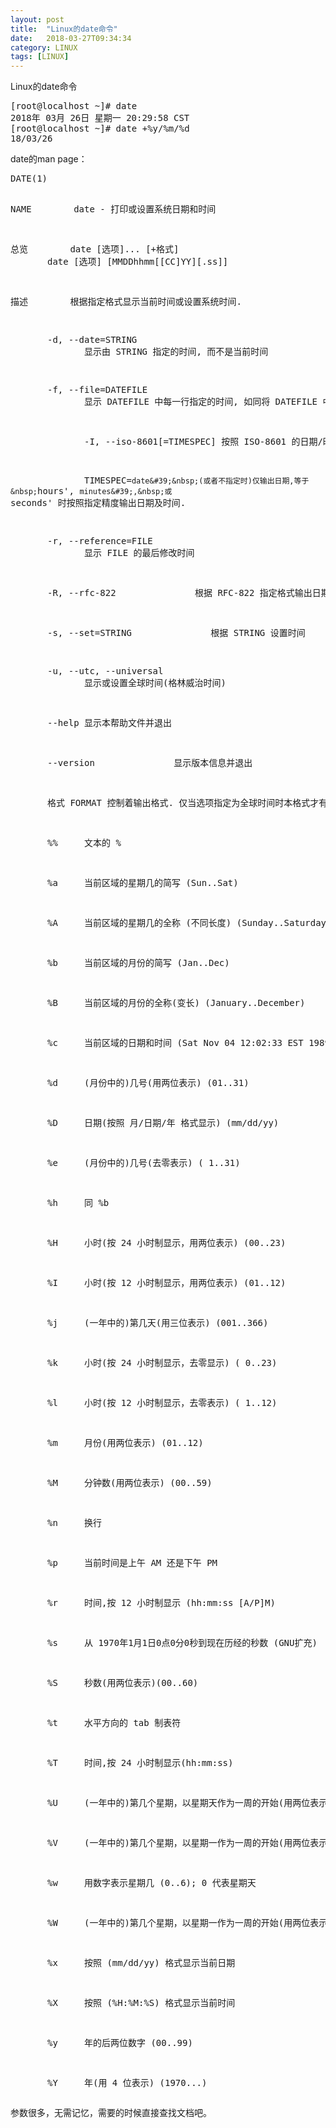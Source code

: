 ```yaml
---
layout: post
title:  "Linux的date命令"
date:   2018-03-27T09:34:34
category: LINUX
tags: [LINUX]
---
```


Linux的date命令

<pre class="brush:bash;toolbar:false">[root@localhost&nbsp;~]#&nbsp;date
2018年&nbsp;03月&nbsp;26日&nbsp;星期一&nbsp;20:29:58&nbsp;CST
[root@localhost&nbsp;~]#&nbsp;date&nbsp;+%y/%m/%d
18/03/26</pre><p>date的man page：</p><pre class="brush:bash;toolbar:false">DATE(1)&nbsp;&nbsp;&nbsp;&nbsp;&nbsp;&nbsp;&nbsp;&nbsp;&nbsp;&nbsp;&nbsp;&nbsp;&nbsp;&nbsp;&nbsp;&nbsp;&nbsp;&nbsp;&nbsp;&nbsp;&nbsp;&nbsp;&nbsp;&nbsp;&nbsp;&nbsp;&nbsp;&nbsp;&nbsp;&nbsp;&nbsp;&nbsp;&nbsp;&nbsp;&nbsp;&nbsp;&nbsp;&nbsp;&nbsp;&nbsp;&nbsp;&nbsp;&nbsp;&nbsp;&nbsp;&nbsp;&nbsp;&nbsp;&nbsp;&nbsp;&nbsp;&nbsp;&nbsp;&nbsp;&nbsp;&nbsp;&nbsp;&nbsp;&nbsp;&nbsp;&nbsp;&nbsp;&nbsp;&nbsp;&nbsp;&nbsp;&nbsp;&nbsp;&nbsp;&nbsp;&nbsp;&nbsp;&nbsp;&nbsp;&nbsp;&nbsp;&nbsp;&nbsp;&nbsp;&nbsp;&nbsp;&nbsp;&nbsp;&nbsp;&nbsp;FSF&nbsp;&nbsp;&nbsp;&nbsp;&nbsp;&nbsp;&nbsp;&nbsp;&nbsp;&nbsp;&nbsp;&nbsp;&nbsp;&nbsp;&nbsp;&nbsp;&nbsp;&nbsp;&nbsp;&nbsp;&nbsp;&nbsp;&nbsp;&nbsp;&nbsp;&nbsp;&nbsp;&nbsp;&nbsp;&nbsp;&nbsp;&nbsp;&nbsp;&nbsp;&nbsp;&nbsp;&nbsp;&nbsp;&nbsp;&nbsp;&nbsp;&nbsp;&nbsp;&nbsp;&nbsp;&nbsp;&nbsp;&nbsp;&nbsp;&nbsp;&nbsp;&nbsp;&nbsp;&nbsp;&nbsp;&nbsp;&nbsp;&nbsp;&nbsp;&nbsp;&nbsp;&nbsp;&nbsp;&nbsp;&nbsp;&nbsp;&nbsp;&nbsp;&nbsp;&nbsp;&nbsp;&nbsp;&nbsp;&nbsp;&nbsp;&nbsp;&nbsp;&nbsp;&nbsp;&nbsp;&nbsp;&nbsp;&nbsp;&nbsp;DATE(1)

NAME
&nbsp;&nbsp;&nbsp;&nbsp;&nbsp;&nbsp;&nbsp;date&nbsp;-&nbsp;打印或设置系统日期和时间

总览
&nbsp;&nbsp;&nbsp;&nbsp;&nbsp;&nbsp;&nbsp;date&nbsp;[选项]...&nbsp;[+格式]
&nbsp;&nbsp;&nbsp;&nbsp;&nbsp;&nbsp;&nbsp;date&nbsp;[选项]&nbsp;[MMDDhhmm[[CC]YY][.ss]]

描述
&nbsp;&nbsp;&nbsp;&nbsp;&nbsp;&nbsp;&nbsp;根据指定格式显示当前时间或设置系统时间.

&nbsp;&nbsp;&nbsp;&nbsp;&nbsp;&nbsp;&nbsp;-d,&nbsp;--date=STRING
&nbsp;&nbsp;&nbsp;&nbsp;&nbsp;&nbsp;&nbsp;&nbsp;&nbsp;&nbsp;&nbsp;&nbsp;&nbsp;&nbsp;显示由&nbsp;STRING&nbsp;指定的时间,&nbsp;而不是当前时间

&nbsp;&nbsp;&nbsp;&nbsp;&nbsp;&nbsp;&nbsp;-f,&nbsp;--file=DATEFILE
&nbsp;&nbsp;&nbsp;&nbsp;&nbsp;&nbsp;&nbsp;&nbsp;&nbsp;&nbsp;&nbsp;&nbsp;&nbsp;&nbsp;显示&nbsp;DATEFILE&nbsp;中每一行指定的时间,&nbsp;如同将&nbsp;DATEFILE&nbsp;中的每行作为&nbsp;--date&nbsp;的参数一样

&nbsp;&nbsp;&nbsp;&nbsp;&nbsp;&nbsp;&nbsp;&nbsp;&nbsp;&nbsp;&nbsp;&nbsp;&nbsp;&nbsp;-I,&nbsp;--iso-8601[=TIMESPEC]&nbsp;按照&nbsp;ISO-8601&nbsp;的日期/时间格式输出时间.

&nbsp;&nbsp;&nbsp;&nbsp;&nbsp;&nbsp;&nbsp;&nbsp;&nbsp;&nbsp;&nbsp;&nbsp;&nbsp;&nbsp;TIMESPEC=`date&#39;&nbsp;(或者不指定时)仅输出日期,等于&nbsp;`hours&#39;,&nbsp;`minutes&#39;,&nbsp;或`seconds&#39;&nbsp;时按照指定精度输出日期及时间.

&nbsp;&nbsp;&nbsp;&nbsp;&nbsp;&nbsp;&nbsp;-r,&nbsp;--reference=FILE
&nbsp;&nbsp;&nbsp;&nbsp;&nbsp;&nbsp;&nbsp;&nbsp;&nbsp;&nbsp;&nbsp;&nbsp;&nbsp;&nbsp;显示&nbsp;FILE&nbsp;的最后修改时间

&nbsp;&nbsp;&nbsp;&nbsp;&nbsp;&nbsp;&nbsp;-R,&nbsp;--rfc-822
&nbsp;&nbsp;&nbsp;&nbsp;&nbsp;&nbsp;&nbsp;&nbsp;&nbsp;&nbsp;&nbsp;&nbsp;&nbsp;&nbsp;根据&nbsp;RFC-822&nbsp;指定格式输出日期

&nbsp;&nbsp;&nbsp;&nbsp;&nbsp;&nbsp;&nbsp;-s,&nbsp;--set=STRING
&nbsp;&nbsp;&nbsp;&nbsp;&nbsp;&nbsp;&nbsp;&nbsp;&nbsp;&nbsp;&nbsp;&nbsp;&nbsp;&nbsp;根据&nbsp;STRING&nbsp;设置时间

&nbsp;&nbsp;&nbsp;&nbsp;&nbsp;&nbsp;&nbsp;-u,&nbsp;--utc,&nbsp;--universal
&nbsp;&nbsp;&nbsp;&nbsp;&nbsp;&nbsp;&nbsp;&nbsp;&nbsp;&nbsp;&nbsp;&nbsp;&nbsp;&nbsp;显示或设置全球时间(格林威治时间)

&nbsp;&nbsp;&nbsp;&nbsp;&nbsp;&nbsp;&nbsp;--help&nbsp;显示本帮助文件并退出

&nbsp;&nbsp;&nbsp;&nbsp;&nbsp;&nbsp;&nbsp;--version
&nbsp;&nbsp;&nbsp;&nbsp;&nbsp;&nbsp;&nbsp;&nbsp;&nbsp;&nbsp;&nbsp;&nbsp;&nbsp;&nbsp;显示版本信息并退出

&nbsp;&nbsp;&nbsp;&nbsp;&nbsp;&nbsp;&nbsp;格式&nbsp;FORMAT&nbsp;控制着输出格式.&nbsp;仅当选项指定为全球时间时本格式才有效。&nbsp;分别解释如下:

&nbsp;&nbsp;&nbsp;&nbsp;&nbsp;&nbsp;&nbsp;%%&nbsp;&nbsp;&nbsp;&nbsp;&nbsp;文本的&nbsp;%

&nbsp;&nbsp;&nbsp;&nbsp;&nbsp;&nbsp;&nbsp;%a&nbsp;&nbsp;&nbsp;&nbsp;&nbsp;当前区域的星期几的简写&nbsp;(Sun..Sat)

&nbsp;&nbsp;&nbsp;&nbsp;&nbsp;&nbsp;&nbsp;%A&nbsp;&nbsp;&nbsp;&nbsp;&nbsp;当前区域的星期几的全称&nbsp;(不同长度)&nbsp;(Sunday..Saturday)

&nbsp;&nbsp;&nbsp;&nbsp;&nbsp;&nbsp;&nbsp;%b&nbsp;&nbsp;&nbsp;&nbsp;&nbsp;当前区域的月份的简写&nbsp;(Jan..Dec)

&nbsp;&nbsp;&nbsp;&nbsp;&nbsp;&nbsp;&nbsp;%B&nbsp;&nbsp;&nbsp;&nbsp;&nbsp;当前区域的月份的全称(变长)&nbsp;(January..December)

&nbsp;&nbsp;&nbsp;&nbsp;&nbsp;&nbsp;&nbsp;%c&nbsp;&nbsp;&nbsp;&nbsp;&nbsp;当前区域的日期和时间&nbsp;(Sat&nbsp;Nov&nbsp;04&nbsp;12:02:33&nbsp;EST&nbsp;1989)

&nbsp;&nbsp;&nbsp;&nbsp;&nbsp;&nbsp;&nbsp;%d&nbsp;&nbsp;&nbsp;&nbsp;&nbsp;(月份中的)几号(用两位表示)&nbsp;(01..31)

&nbsp;&nbsp;&nbsp;&nbsp;&nbsp;&nbsp;&nbsp;%D&nbsp;&nbsp;&nbsp;&nbsp;&nbsp;日期(按照&nbsp;月/日期/年&nbsp;格式显示)&nbsp;(mm/dd/yy)

&nbsp;&nbsp;&nbsp;&nbsp;&nbsp;&nbsp;&nbsp;%e&nbsp;&nbsp;&nbsp;&nbsp;&nbsp;(月份中的)几号(去零表示)&nbsp;(&nbsp;1..31)

&nbsp;&nbsp;&nbsp;&nbsp;&nbsp;&nbsp;&nbsp;%h&nbsp;&nbsp;&nbsp;&nbsp;&nbsp;同&nbsp;%b

&nbsp;&nbsp;&nbsp;&nbsp;&nbsp;&nbsp;&nbsp;%H&nbsp;&nbsp;&nbsp;&nbsp;&nbsp;小时(按&nbsp;24&nbsp;小时制显示，用两位表示)&nbsp;(00..23)

&nbsp;&nbsp;&nbsp;&nbsp;&nbsp;&nbsp;&nbsp;%I&nbsp;&nbsp;&nbsp;&nbsp;&nbsp;小时(按&nbsp;12&nbsp;小时制显示，用两位表示)&nbsp;(01..12)

&nbsp;&nbsp;&nbsp;&nbsp;&nbsp;&nbsp;&nbsp;%j&nbsp;&nbsp;&nbsp;&nbsp;&nbsp;(一年中的)第几天(用三位表示)&nbsp;(001..366)

&nbsp;&nbsp;&nbsp;&nbsp;&nbsp;&nbsp;&nbsp;%k&nbsp;&nbsp;&nbsp;&nbsp;&nbsp;小时(按&nbsp;24&nbsp;小时制显示，去零显示)&nbsp;(&nbsp;0..23)

&nbsp;&nbsp;&nbsp;&nbsp;&nbsp;&nbsp;&nbsp;%l&nbsp;&nbsp;&nbsp;&nbsp;&nbsp;小时(按&nbsp;12&nbsp;小时制显示，去零表示)&nbsp;(&nbsp;1..12)

&nbsp;&nbsp;&nbsp;&nbsp;&nbsp;&nbsp;&nbsp;%m&nbsp;&nbsp;&nbsp;&nbsp;&nbsp;月份(用两位表示)&nbsp;(01..12)

&nbsp;&nbsp;&nbsp;&nbsp;&nbsp;&nbsp;&nbsp;%M&nbsp;&nbsp;&nbsp;&nbsp;&nbsp;分钟数(用两位表示)&nbsp;(00..59)

&nbsp;&nbsp;&nbsp;&nbsp;&nbsp;&nbsp;&nbsp;%n&nbsp;&nbsp;&nbsp;&nbsp;&nbsp;换行

&nbsp;&nbsp;&nbsp;&nbsp;&nbsp;&nbsp;&nbsp;%p&nbsp;&nbsp;&nbsp;&nbsp;&nbsp;当前时间是上午&nbsp;AM&nbsp;还是下午&nbsp;PM

&nbsp;&nbsp;&nbsp;&nbsp;&nbsp;&nbsp;&nbsp;%r&nbsp;&nbsp;&nbsp;&nbsp;&nbsp;时间,按&nbsp;12&nbsp;小时制显示&nbsp;(hh:mm:ss&nbsp;[A/P]M)

&nbsp;&nbsp;&nbsp;&nbsp;&nbsp;&nbsp;&nbsp;%s&nbsp;&nbsp;&nbsp;&nbsp;&nbsp;从&nbsp;1970年1月1日0点0分0秒到现在历经的秒数&nbsp;(GNU扩充)

&nbsp;&nbsp;&nbsp;&nbsp;&nbsp;&nbsp;&nbsp;%S&nbsp;&nbsp;&nbsp;&nbsp;&nbsp;秒数(用两位表示)(00..60)

&nbsp;&nbsp;&nbsp;&nbsp;&nbsp;&nbsp;&nbsp;%t&nbsp;&nbsp;&nbsp;&nbsp;&nbsp;水平方向的&nbsp;tab&nbsp;制表符

&nbsp;&nbsp;&nbsp;&nbsp;&nbsp;&nbsp;&nbsp;%T&nbsp;&nbsp;&nbsp;&nbsp;&nbsp;时间,按&nbsp;24&nbsp;小时制显示(hh:mm:ss)

&nbsp;&nbsp;&nbsp;&nbsp;&nbsp;&nbsp;&nbsp;%U&nbsp;&nbsp;&nbsp;&nbsp;&nbsp;(一年中的)第几个星期，以星期天作为一周的开始(用两位表示)&nbsp;(00..53)

&nbsp;&nbsp;&nbsp;&nbsp;&nbsp;&nbsp;&nbsp;%V&nbsp;&nbsp;&nbsp;&nbsp;&nbsp;(一年中的)第几个星期，以星期一作为一周的开始(用两位表示)&nbsp;(01..52)

&nbsp;&nbsp;&nbsp;&nbsp;&nbsp;&nbsp;&nbsp;%w&nbsp;&nbsp;&nbsp;&nbsp;&nbsp;用数字表示星期几&nbsp;(0..6);&nbsp;0&nbsp;代表星期天

&nbsp;&nbsp;&nbsp;&nbsp;&nbsp;&nbsp;&nbsp;%W&nbsp;&nbsp;&nbsp;&nbsp;&nbsp;(一年中的)第几个星期，以星期一作为一周的开始(用两位表示)&nbsp;(00..53)

&nbsp;&nbsp;&nbsp;&nbsp;&nbsp;&nbsp;&nbsp;%x&nbsp;&nbsp;&nbsp;&nbsp;&nbsp;按照&nbsp;(mm/dd/yy)&nbsp;格式显示当前日期

&nbsp;&nbsp;&nbsp;&nbsp;&nbsp;&nbsp;&nbsp;%X&nbsp;&nbsp;&nbsp;&nbsp;&nbsp;按照&nbsp;(%H:%M:%S)&nbsp;格式显示当前时间

&nbsp;&nbsp;&nbsp;&nbsp;&nbsp;&nbsp;&nbsp;%y&nbsp;&nbsp;&nbsp;&nbsp;&nbsp;年的后两位数字&nbsp;(00..99)

&nbsp;&nbsp;&nbsp;&nbsp;&nbsp;&nbsp;&nbsp;%Y&nbsp;&nbsp;&nbsp;&nbsp;&nbsp;年(用&nbsp;4&nbsp;位表示)&nbsp;(1970...)</pre><p>参数很多，无需记忆，需要的时候直接查找文档吧。<br/></p>